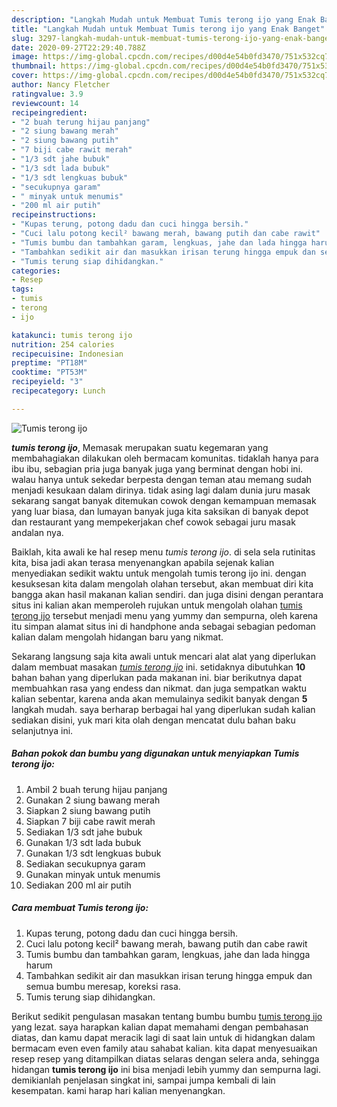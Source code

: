 ```yaml
---
description: "Langkah Mudah untuk Membuat Tumis terong ijo yang Enak Banget"
title: "Langkah Mudah untuk Membuat Tumis terong ijo yang Enak Banget"
slug: 3297-langkah-mudah-untuk-membuat-tumis-terong-ijo-yang-enak-banget
date: 2020-09-27T22:29:40.788Z
image: https://img-global.cpcdn.com/recipes/d00d4e54b0fd3470/751x532cq70/tumis-terong-ijo-foto-resep-utama.jpg
thumbnail: https://img-global.cpcdn.com/recipes/d00d4e54b0fd3470/751x532cq70/tumis-terong-ijo-foto-resep-utama.jpg
cover: https://img-global.cpcdn.com/recipes/d00d4e54b0fd3470/751x532cq70/tumis-terong-ijo-foto-resep-utama.jpg
author: Nancy Fletcher
ratingvalue: 3.9
reviewcount: 14
recipeingredient:
- "2 buah terung hijau panjang"
- "2 siung bawang merah"
- "2 siung bawang putih"
- "7 biji cabe rawit merah"
- "1/3 sdt jahe bubuk"
- "1/3 sdt lada bubuk"
- "1/3 sdt lengkuas bubuk"
- "secukupnya garam"
- " minyak untuk menumis"
- "200 ml air putih"
recipeinstructions:
- "Kupas terung, potong dadu dan cuci hingga bersih."
- "Cuci lalu potong kecil² bawang merah, bawang putih dan cabe rawit"
- "Tumis bumbu dan tambahkan garam, lengkuas, jahe dan lada hingga harum"
- "Tambahkan sedikit air dan masukkan irisan terung hingga empuk dan semua bumbu meresap, koreksi rasa."
- "Tumis terung siap dihidangkan."
categories:
- Resep
tags:
- tumis
- terong
- ijo

katakunci: tumis terong ijo 
nutrition: 254 calories
recipecuisine: Indonesian
preptime: "PT18M"
cooktime: "PT53M"
recipeyield: "3"
recipecategory: Lunch

---
```



![Tumis terong ijo](https://img-global.cpcdn.com/recipes/d00d4e54b0fd3470/751x532cq70/tumis-terong-ijo-foto-resep-utama.jpg)

<b><i>tumis terong ijo</i></b>, Memasak merupakan suatu kegemaran yang membahagiakan dilakukan oleh bermacam komunitas. tidaklah hanya para ibu ibu, sebagian pria juga banyak juga yang berminat dengan hobi ini. walau hanya untuk sekedar berpesta dengan teman atau memang sudah menjadi kesukaan dalam dirinya. tidak asing lagi dalam dunia juru masak sekarang sangat banyak ditemukan cowok dengan kemampuan memasak yang luar biasa, dan lumayan banyak juga kita saksikan di banyak depot dan restaurant yang mempekerjakan chef cowok sebagai juru masak andalan nya.

Baiklah, kita awali ke hal resep menu <i>tumis terong ijo</i>. di sela sela rutinitas kita, bisa jadi akan terasa menyenangkan apabila sejenak kalian menyediakan sedikit waktu untuk mengolah tumis terong ijo ini. dengan kesuksesan kita dalam mengolah olahan tersebut, akan membuat diri kita bangga akan hasil makanan kalian sendiri. dan juga disini dengan perantara situs ini kalian akan memperoleh rujukan untuk mengolah olahan <u>tumis terong ijo</u> tersebut menjadi menu yang yummy dan sempurna, oleh karena itu simpan alamat situs ini di handphone anda sebagai sebagian pedoman kalian dalam mengolah hidangan baru yang nikmat.




Sekarang langsung saja kita awali untuk mencari alat alat yang diperlukan dalam membuat masakan <u><i>tumis terong ijo</i></u> ini. setidaknya dibutuhkan <b>10</b> bahan bahan yang diperlukan pada makanan ini. biar berikutnya dapat membuahkan rasa yang endess dan nikmat. dan juga sempatkan waktu kalian sebentar, karena anda akan memulainya sedikit banyak dengan <b>5</b> langkah mudah. saya berharap berbagai hal yang diperlukan sudah kalian sediakan disini, yuk mari kita olah dengan mencatat dulu bahan baku selanjutnya ini.

<!--inarticleads1-->

##### Bahan pokok dan bumbu yang digunakan untuk menyiapkan Tumis terong ijo:

1. Ambil 2 buah terung hijau panjang
1. Gunakan 2 siung bawang merah
1. Siapkan 2 siung bawang putih
1. Siapkan 7 biji cabe rawit merah
1. Sediakan 1/3 sdt jahe bubuk
1. Gunakan 1/3 sdt lada bubuk
1. Gunakan 1/3 sdt lengkuas bubuk
1. Sediakan secukupnya garam
1. Gunakan  minyak untuk menumis
1. Sediakan 200 ml air putih




<!--inarticleads2-->

##### Cara membuat Tumis terong ijo:

1. Kupas terung, potong dadu dan cuci hingga bersih.
1. Cuci lalu potong kecil² bawang merah, bawang putih dan cabe rawit
1. Tumis bumbu dan tambahkan garam, lengkuas, jahe dan lada hingga harum
1. Tambahkan sedikit air dan masukkan irisan terung hingga empuk dan semua bumbu meresap, koreksi rasa.
1. Tumis terung siap dihidangkan.




Berikut sedikit pengulasan masakan tentang bumbu bumbu <u>tumis terong ijo</u> yang lezat. saya harapkan kalian dapat memahami dengan pembahasan diatas, dan kamu dapat meracik lagi di saat lain untuk di hidangkan dalam bermacam even even family atau sahabat kalian. kita dapat menyesuaikan resep resep yang ditampilkan diatas selaras dengan selera anda, sehingga hidangan <b>tumis terong ijo</b> ini bisa menjadi lebih yummy dan sempurna lagi. demikianlah penjelasan singkat ini, sampai jumpa kembali di lain kesempatan. kami harap hari kalian menyenangkan.
